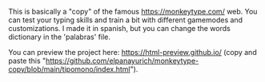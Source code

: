 This is basically a "copy" of the famous https://monkeytype.com/ web. You can test your typing skills and train a bit with different gamemodes and customizations. I made it in spanish, but you can change the words dictionary in the 'palabras' file.

You can preview the project here: https://html-preview.github.io/ (copy and paste this "https://github.com/elpanayurich/monkeytype-copy/blob/main/tipomono/index.html").
